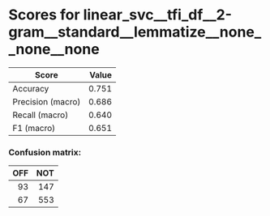 # Scores for linear_svc__tfi_df__2-gram__standard__lemmatize__none__none__none
|      Score      |Value|
|-----------------|----:|
|Accuracy         |0.751|
|Precision (macro)|0.686|
|Recall (macro)   |0.640|
|F1 (macro)       |0.651|

### Confusion matrix:
|OFF|NOT|
|--:|--:|
| 93|147|
| 67|553|
